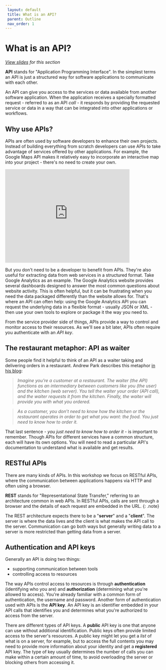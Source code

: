```yaml
---
 layout: default
 title: What is an API?
 parent: Outline
 nav_order: 1
---
```

# What is an API?

<em><a href="../slides/what-is-an-api.html" target="_blank">View slides</a> for this section</em>

**API** stands for "Application Programming Interface". In the simplest terms an API is just a structured way for software applications to communicate with each other.

An API can give you access to the services or data available from another software application. When the application receives a specially formatted request -  referred to as an API _call_ - it responds by providing the requested service or data in a way that can be integrated into other applications or workflows.

## Why use APIs?
APIs are often used by software developers to enhance their own projects. Instead of building everything from scratch developers can use APIs to take advantage of services offered by other applications. For example, the Google Maps API makes it relatively easy to incorporate an interactive map into your project - there's no need to create your own.

<iframe width="400" height="300" frameborder="0" style="border:0"
src="https://www.google.com/maps/embed/v1/view?zoom=11&center=49.2827,-123.1207&key=AIzaSyDYl5y6Sq0XKodDmTDWuKV1VYMLcMmT_QM" allowfullscreen></iframe>

But you don't need to be a developer to benefit from APIs. They're also useful for extracting data from web services in a structured format. Take Google Analytics as an example. The Google Analytics website provides several dashboards designed to answer the most common questions about website activity. This is often helpful, but it can be frustrating when you need the data packaged differently than the website allows for. That's where an API can often help: using the Google Analytics API you can request the underlying data in a flexible format - usually JSON or XML - then use your own tools to explore or package it the way you need to.

From the service provider side of things, APIs provide a way to control and monitor access to their resources. As we'll see a bit later, APIs often require you authenticate with an _API key_.

##  The restaurant metaphor: API as waiter

Some people find it helpful to think of an API as a waiter taking and delivering orders in a restaurant. Andrew Park describes this metaphor [in his blog](https://tray.io/blog/how-do-apis-work):

> _Imagine you’re a customer at a restaurant. The waiter (the API) functions as an intermediary between customers like you (the user) and the kitchen (web server). You tell the waiter your order (API call), and the waiter requests it from the kitchen. Finally, the waiter will provide you with what you ordered._

> _As a customer, you don’t need to know how the kitchen or the restaurant operates in order to get what you want: the food. You just need to know how to order it._

That last sentence - *you just need to know how to order it* - is important to remember. Though APIs for different services have a common structure, each will have its own options. You will need to read a particular API's documentation to understand what is available and get results.

## RESTful APIs
There are many kinds of APIs. In this workshop we focus on RESTful APIs, where the communication between applications happens via HTTP and often using a browser.

**REST** stands for "Representational State Transfer," referring to an architecture common in web APIs. In RESTful APIs, calls are sent through a browser and the details of each request are embedded in the URL.
{: .note}

The REST architecture expects there to be a "__server__" and a "__client__". The server is where the data lives and the client is what makes the API call to the server. Communication can go both ways but generally writing data to a server is more restricted than getting data from a server.

## Authentication and API keys
Generally an API is doing two things:
* supporting communication between tools
* controlling access to resources

The way APIs control access to resources is through __authentication__ (identifying who you are) and __authorization__ (determining what you're allowed to access). You're already familiar with a common form of authentication, the username and password. Another form of authentication used with APIs is the **API key**. An API key is an identifier embedded in your API calls that identifies you and determines what you're authorized to access from the server.

There are different types of API keys. A **public** API key is one that anyone can use without additional identification. Public keys often provide limited access to the server's resources. A public key might let you get a _list_ of what is on a server, for example, but to access the full contents you may need to provide more information about your identity and get a **registered** API key. The type of key usually determines the number of calls you can make within a certain amount of time, to avoid overloading the server or blocking others from accessing it.
